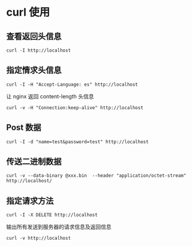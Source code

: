 # curl 使用


## 查看返回头信息

```shell
curl -I http://localhost
```

## 指定情求头信息

```shell
curl -I -H "Accept-Language: es" http://localhost
```

让 nginx 返回 content-length 头信息
```shell
curl -v -H "Connection:keep-alive" http://localhost
```

## Post 数据

```shell
curl -I -d "name=test&password=test" http://localhost
```

## 传送二进制数据

```shell
curl -v --data-binary @xxx.bin  --header "application/octet-stream" http://localhost/
```

## 指定请求方法

```shell
curl -I -X DELETE http://localhost
```

输出所有发送到服务器的请求信息及返回信息

```shell
curl -v http://localhost
```